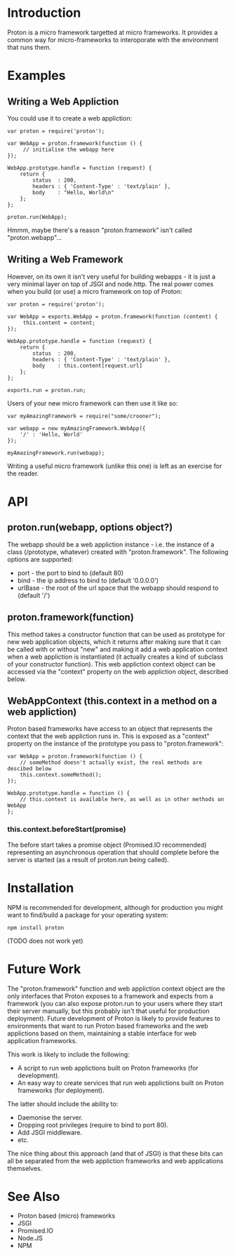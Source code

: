 Introduction
============

Proton is a micro framework targetted at micro frameworks. It provides a common way for micro-frameworks to interoporate with the environment that runs them.

Examples
========

Writing a Web Appliction
------------------------

You could use it to create a web appliction:

    var proton = require('proton');
    
    var WebApp = proton.framework(function () {
         // initialise the webapp here
    });
    
    WebApp.prototype.handle = function (request) {
        return {
            status  : 200,
            headers : { 'Content-Type' : 'text/plain' },
            body    : "Hello, World\n"
        };
    };
    
    proton.run(WebApp);

Hmmm, maybe there's a reason "proton.framework" isn't called "proton.webapp"...

Writing a Web Framework
-----------------------

However, on its own it isn't very useful for building webapps - it is just a very minimal layer on top of JSGI and node.http. The real power comes when you build (or use) a micro framework on top of Proton:

    var proton = require('proton');
    
    var WebApp = exports.WebApp = proton.framework(function (content) {
         this.content = content;
    });
    
    WebApp.prototype.handle = function (request) {
        return {
            status  : 200,
            headers : { 'Content-Type' : 'text/plain' },
            body    : this.content[request.url]
        };
    };
    
    exports.run = proton.run;

Users of your new micro framework can then use it like so:

    var myAmazingFramework = require("some/crooner");
    
    var webapp = new myAmazingFramework.WebApp({
        '/' : 'Hello, World'
    });
    
    myAmazingFramework.run(webapp);

Writing a useful micro framework (unlike this one) is left as an exercise for the reader.

API
===

proton.run(webapp, options object?)
-----------------------------------

The webapp should be a web appliction instance - i.e. the instance of a class (/prototype, whatever) created with "proton.framework". The following options are supported:

 * port    - the port to bind to (default 80)
 * bind    - the ip address to bind to (default '0.0.0.0')
 * urlBase - the root of the url space that the webapp should respond to (default '/')

proton.framework(function)
--------------------------

This method takes a constructor function that can be used as prototype for new web application objects, which it returns after making sure that it can be called with or without "new" and making it add a web application context when a web appliction is instantiated (it actually creates a kind of subclass of your constructor function). This web appliction context object can  be accessed via the "context" property on the web appliction object, described below.

WebAppContext (this.context in a method on a web appliction)
------------------------------------------------------------

Proton based frameworks have access to an object that represents the context that the web appliction runs in. This is exposed as a "context" property on the instance of the prototype you pass to "proton.framework":

    var WebApp = proton.framework(function () {
        // someMethod doesn't actually exist, the real methods are descibed below
        this.context.someMethod();
    });

    WebApp.prototype.handle = function () {
        // this.context is available here, as well as in other methods on WebApp
    };

### this.context.beforeStart(promise)

The before start takes a promise object (Promised.IO recommended) representing an asynchronous operation that should complete before the server is started (as a result of proton.run being called).

Installation
============

NPM is recommended for development, although for production you might want to find/build a package for your operating system:

    npm install proton

(TODO does not work yet)

Future Work
===========

The "proton.framework" function and web appliction context object are the only interfaces that Proton exposes to a framework and expects from a framework (you can also expose proton.run to your users where they start their server manually, but this probably isn't that useful for production deployment). Future development of Proton is likely to provide features to environments that want to run Proton based frameworks and the web applictions based on them, maintaining a stable interface for web application frameworks.

This work is likely to include the following:

* A script to run web applictions built on Proton frameworks (for development).
* An easy way to create services that run web applictions built on Proton frameworks (for deployment).

The latter should include the ability to:

* Daemonise the server.
* Dropping root privileges (require to bind to port 80).
* Add JSGI middleware.
* etc.

The nice thing about this approach (and that of JSGI) is that these bits can all be separated from the web appliction frameworks and web applications themselves.

See Also
========

* Proton based (micro) frameworks
* JSGI
* Promised.IO
* Node.JS
* NPM
